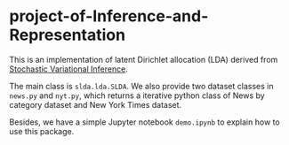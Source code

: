 # project-of-Inference-and-Representation

This is an implementation of latent Dirichlet allocation (LDA) derived from [Stochastic Variational Inference](https://arxiv.org/abs/1206.7051). 

The main class is `slda.lda.SLDA`. We also provide two dataset classes in `news.py` and `nyt.py`, which returns a iterative python class of News by category dataset and New York Times dataset.

Besides, we have a simple Jupyter notebook `demo.ipynb` to explain how to use this package.
